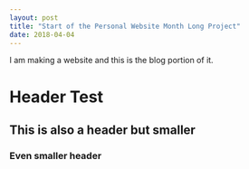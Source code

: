 ```yaml
---
layout: post
title: "Start of the Personal Website Month Long Project"
date: 2018-04-04
---
```


I am making a website and this is the blog portion of it.

# Header Test
## This is also a header but smaller
### Even smaller header
